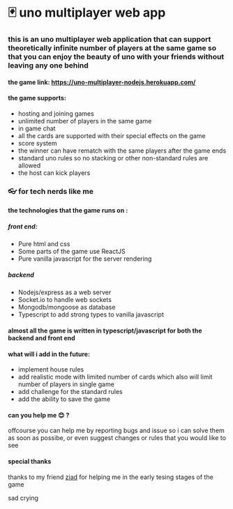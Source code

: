 # :black_joker: uno multiplayer web app
### this is an uno multiplayer web application that can support theoretically infinite number of players at the same game so that you can enjoy the beauty of uno with your friends without leaving any one behind

#### the game link: https://uno-multiplayer-nodejs.herokuapp.com/
 #### the game supports:
 <ul>
 <li>hosting and joining games</li>
 <li>unlimited number of players in the same game</li>
 <li>in game chat</li>
 <li>all the cards are supported with their special effects on the game</li>
 <li>score system</li>
 <li>the winner can have rematch with the same players after the game ends</li>
 <li>standard uno rules so no stacking or other non-standard rules are allowed</li>
 <li>the host can kick players</li>
 </ul>

### :eyeglasses: for tech nerds like me 
#### the technologies that the game runs on :
##### front end:
<ul>
<li>Pure html and css</li>
<li>Some parts of the game use ReactJS</li>
<li>Pure vanilla javascript for the server rendering</li>
</ul>

##### backend
<ul>
<li>Nodejs/express as a web server</li>
<li>Socket.io to handle web sockets</li>
<li>Mongodb/mongoose as database</li>
<li>Typescript to add strong types to vanilla javascript</li>
</ul>

#### almost all the game is written in typescript/javascript for both the backend and front end 



#### what will i add in the future:
<ul>
<li>implement house rules</li>
<li>add realistic mode with limited number of cards which also will limit number of players in single game</li>
<li>add challenge for the standard rules</li>
<li>add the ability to save the game</li>
</ul>

#### can you help me :blush: ? 
<p>offcourse you can help me by reporting bugs and issue so i can solve them as soon as possibe, or even suggest changes or rules that you would like to see </p>

#### special thanks
thanks to my friend <a href="https://www.linkedin.com/in/ziad-sameh-658654170/" target="_blank">ziad</a> for helping me in the early tesing stages of the game



sad crying 